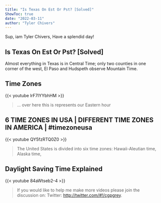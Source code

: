 ```yaml
---
title: "Is Texas On Est Or Pst? [Solved]"
ShowToc: true 
date: "2022-03-11"
author: "Tyler Chivers" 
---
```


Sup, iam Tyler Chivers, Have a splendid day!
## Is Texas On Est Or Pst? [Solved]
Almost everything in Texas is in Central Time; only two counties in one corner of the west, El Paso and Hudspeth observe Mountain Time.

## Time Zones
{{< youtube lrF7lYYbhHM >}}
>... over here this is represents our Eastern hour 

## 6 TIME ZONES IN USA | DIFFERENT TIME ZONES IN AMERICA | #timezoneusa
{{< youtube QY5fzRTQ0Z0 >}}
>The United States is divided into six time zones: Hawaii-Aleutian time, Alaska time, 

## Daylight Saving Time Explained
{{< youtube 84aWtseb2-4 >}}
>If you would like to help me make more videos please join the discussion on: Twitter: http://twitter.com/#!/cgpgrey.


